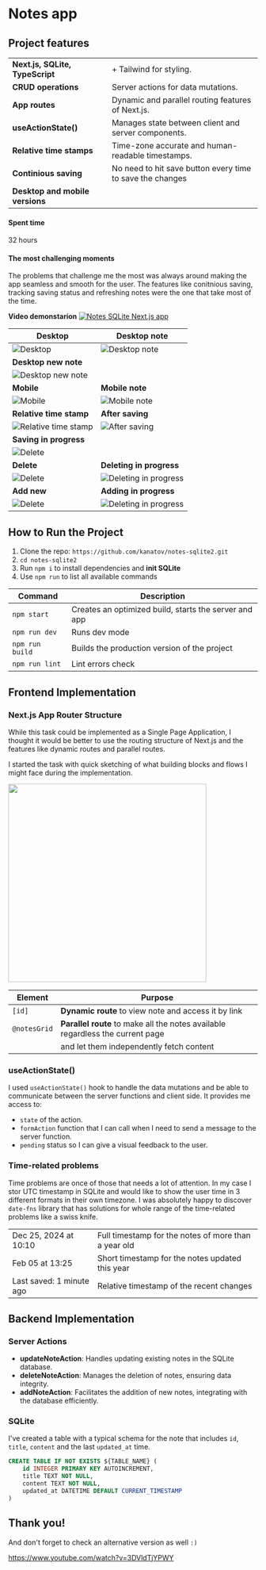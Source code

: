 # Notes app

## Project features

|                                 |                                                           |
| ------------------------------- | --------------------------------------------------------- |
| **Next.js, SQLite, TypeScript** | + Tailwind for styling.                                   |
| **CRUD operations**             | Server actions for data mutations.                        |
| **App routes**                  | Dynamic and parallel routing features of Next.js.         |
| **useActionState()**            | Manages state between client and server components.       |
| **Relative time stamps**        | Time-zone accurate and human-readable timestamps.         |
| **Continious saving**           | No need to hit save button every time to save the changes |
| **Desktop and mobile versions** |                                                           |

#### Spent time

32 hours

#### The most challenging moments

The problems that challenge me the most was always around making the app seamless and smooth for the user.
The features like conitnious saving, tracking saving status and refreshing notes were the one that take most of the time.

**Video demonstarion**
[![Notes SQLite Next.js app](https://github.com/user-attachments/assets/6b77bc40-8fc2-44f0-9184-993746800bfd)](https://youtu.be/n9riRcmoA9o "Notes SQLite Next.js app")

| **Desktop**                                                                                             | **Desktop note**                                                                                         |
| ------------------------------------------------------------------------------------------------------- | -------------------------------------------------------------------------------------------------------- |
| ![Desktop](https://github.com/user-attachments/assets/28203289-e031-4d17-be4b-8d736c8d29a9)             | ![Desktop note](https://github.com/user-attachments/assets/dfa54b3d-7c8f-4159-9267-7a11d4d9da89)         |
| **Desktop new note**                                                                                    |                                                                                                          |
| ![Desktop new note](https://github.com/user-attachments/assets/9121f3c1-f270-48d1-8eb6-2fab26e8e4b7)    |                                                                                                          |
| **Mobile**                                                                                              | **Mobile note**                                                                                          |
| ![Mobile](https://github.com/user-attachments/assets/92fa252f-d2d4-489c-bce3-f94e68b0eb2b)              | ![Mobile note](https://github.com/user-attachments/assets/8e6733b6-b747-4064-84b8-ba4caea2ea19)          |
| **Relative time stamp**                                                                                 | **After saving**                                                                                         |
| ![Relative time stamp](https://github.com/user-attachments/assets/9ac0e906-e7c8-4f50-9a56-0f911e8ae9b3) | ![After saving](https://github.com/user-attachments/assets/5b82deda-7df5-4be3-9274-72d01339bd15)         |
| **Saving in progress**                                                                                  |                                                                                                          |
| ![Delete](https://github.com/user-attachments/assets/b526d1bd-426e-4b47-838c-f97b626bc80d)              |                                                                                                          |
| **Delete**                                                                                              | **Deleting in progress**                                                                                 |
| ![Delete](https://github.com/user-attachments/assets/3ffba546-2657-4514-a9bb-a5e97a7a5a79)              | ![Deleting in progress](https://github.com/user-attachments/assets/f55fa20f-272c-4abe-bd24-15df0deb2428) |
| **Add new**                                                                                             | **Adding in progress**                                                                                   |
| ![Delete](https://github.com/user-attachments/assets/ca8eaf76-339f-4440-aff6-190df3afe904)              | ![Deleting in progress](https://github.com/user-attachments/assets/554146b6-b8ed-4a3f-9b2b-523c87617f86) |

## How to Run the Project

1. Clone the repo: `https://github.com/kanatov/notes-sqlite2.git`
2. `cd notes-sqlite2`
3. Run `npm i` to install dependencies and **init SQLite**
4. Use `npm run` to list all available commands

| Command         | Description                                           |
| --------------- | ----------------------------------------------------- |
| `npm start`     | Creates an optimized build, starts the server and app |
| `npm run dev`   | Runs dev mode                                         |
| `npm run build` | Builds the production version of the project          |
| `npm run lint`  | Lint errors check                                     |

## Frontend Implementation

### Next.js App Router Structure

While this task could be implemented as a Single Page Application, I thought it would be better to use the routing structure of Next.js and the features like dynamic routes and parallel routes.

I started the task with quick sketching of what building blocks and flows I might face during the implementation.

<img src="https://github.com/user-attachments/assets/58429f63-2852-49e0-8415-e75468150608" width="400"/>

| Element      | Purpose                                                                        |
| ------------ | ------------------------------------------------------------------------------ |
| `[id]`       | **Dynamic route** to view note and access it by link                           |
| `@notesGrid` | **Parallel route** to make all the notes available regardless the current page |
|              | and let them independently fetch content                                       |

### useActionState()

I used `useActionState()` hook to handle the data mutations and be able to communicate between the server functions and client side.
It provides me access to:

- `state` of the action.
- `formAction` function that I can call when I need to send a message to the server function.
- `pending` status so I can give a visual feedback to the user.

### Time-related problems

Time problems are once of those that needs a lot of attention. In my case I stor UTC timestamp in SQLite and would like to show the user time in 3 different formats in their own timezone. I was absolutely happy to discover `date-fns` library that has solutions for whole range of the time-related problems like a swiss knife.

|                          |                                                      |
| ------------------------ | ---------------------------------------------------- |
| Dec 25, 2024 at 10:10    | Full timestamp for the notes of more than a year old |
| Feb 05 at 13:25          | Short timestamp for the notes updated this year      |
| Last saved: 1 minute ago | Relative timestamp of the recent changes             |

## Backend Implementation

### Server Actions

- **updateNoteAction**: Handles updating existing notes in the SQLite database.
- **deleteNoteAction**: Manages the deletion of notes, ensuring data integrity.
- **addNoteAction**: Facilitates the addition of new notes, integrating with the database efficiently.

### SQLite

I've created a table with a typical schema for the note that includes `id`, `title`, `content` and the last `updated_at` time.

```sql
CREATE TABLE IF NOT EXISTS ${TABLE_NAME} (
    id INTEGER PRIMARY KEY AUTOINCREMENT,
    title TEXT NOT NULL,
    content TEXT NOT NULL,
    updated_at DATETIME DEFAULT CURRENT_TIMESTAMP
)
```

## Thank you!

And don't forget to check an alternative version as well `:)`

https://www.youtube.com/watch?v=3DVldTjYPWY
